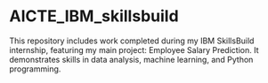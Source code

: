 # AICTE_IBM_skillsbuild
This repository includes work completed during my IBM SkillsBuild internship, featuring my main project: Employee Salary Prediction. It demonstrates skills in data analysis, machine learning, and Python programming.
